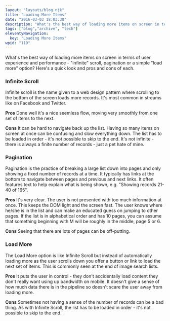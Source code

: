 ```yaml
---
layout: "layouts/blog.njk"
title: "Loading More Items"
date: "2016-03-03 18:03:38"
description: "What's the best way of loading more items on screen in terms of user experience and performance - "infinite" scroll, pagination or a simple "load more" option? Here's a quick look and pros and cons of each"
tags: ["blog","archive", "tech"]
eleventyNavigation:
  key: "Loading More Items"
wpid: "119"
---
```


What's the best way of loading more items on screen in terms of user experience and performance - "infinite" scroll, pagination or a simple "load more" option? Here's a quick look and pros and cons of each.

<h3>Infinite Scroll</h3>
Infinite scroll is the name given to a web design pattern where scrolling to the bottom of the screen loads more records. It's most common in streams like on Facebook and Twitter.

<strong>Pros</strong>
Done well it's a nice seemless flow, moving very smoothly from one set of items to the next.

<strong>Cons</strong>
It can be hard to navigate back up the list. Having so many items on screen at once can be confusing and slow everything down. The list has to be loaded in order - it's not possible to skip to the end. It's not infinite - there is always a finite number of records - just a pet hate of mine.

<h3>Pagination</h3>
Pagination is the practice of breaking a large list down into pages and only showing a fixed number of records at a time. It typically has links at the bottom to navigate between pages and previous and next links. It often features text to help explain what is being shown, e.g. "Showing records 21-40 of 165".

<strong>Pros</strong>
It's very clear. The user is not presented with too much information at once. This keeps the DOM light and the screen fast. The user knows where he/she is in the list and can make an educated guess on jumping to other pages. If the list is in alphabetical order and has 10 pages, you can assume that something beginning with M will be roughly in the middle, page 5 or 6.

<strong>Cons</strong>
Seeing that there are lots of pages can be off-putting.

<h3>Load More</h3>
The Load More option is like Infinite Scroll but instead of automatically loading more as the user scrolls down you offer a button or link to load the next set of items. This is commonly seen at the end of image search lists.

<strong>Pros</strong>
It puts the user in control - they don't accidentally load content they don't really want using up bandwidth on mobile. It doesn't give a sense of how much data there is in the pipeline so doesn't scare the user away from loading more.

<strong>Cons</strong>
Sometimes not having a sense of the number of records can be a bad thing. As with Infinite Scroll, the list has to be loaded in order - it's not possible to skip to the end.
